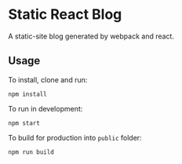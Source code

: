 Static React Blog
=================

A static-site blog generated by webpack and react.

Usage
-----

To install, clone and run:
```
npm install
```

To run in development:
```
npm start
```

To build for production into `public` folder:
```
npm run build
```
